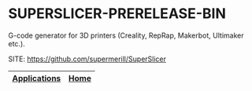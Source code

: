 # SUPERSLICER-PRERELEASE-BIN

 G-code generator for 3D printers (Creality, RepRap, Makerbot, Ultimaker etc.).

 SITE: https://github.com/supermerill/SuperSlicer

 | [Applications](https://portable-linux-apps.github.io/apps.html) | [Home](https://portable-linux-apps.github.io)
 | --- | --- |
